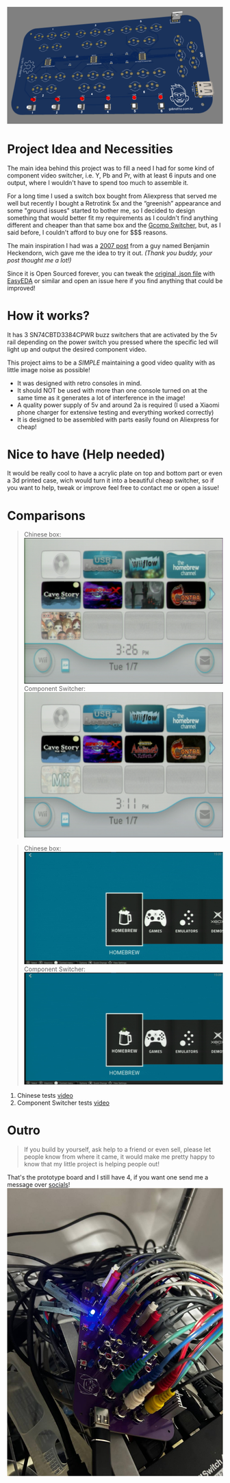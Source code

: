 ![img](./Images/front.png)

# Project Idea and Necessities

The main idea behind this project was to fill a need I had for some kind of component video switcher, i.e. Y, Pb and Pr, with at least 6 inputs and one output, where I wouldn't have to spend too much to assemble it.

For a long time I used a switch box bought from Aliexpress that served me well but recently I bought a Retrotink 5x and the “greenish” appearance and some "ground issues" started to bother me, so I decided to design something that would better fit my requirements as I couldn't find anything different and cheaper than that same box and the [Gcomp Switcher](https://www.retrorgb.com/?s=gcomp), but, as I said before, I couldn't afford to buy one for $$$ reasons.

The main inspiration I had was a [2007 post](https://www.engadget.com/2007-03-13-how-to-make-a-solid-state-a-v-switcher.html) from a guy named Benjamin Heckendorn, wich gave me the idea to try it out. *(Thank you buddy, your post thought me a lot!)*

Since it is Open Sourced forever, you can tweak the [original .json file](./Component%20Switcher%20V1/Component%20Switcher%20V1%20Rev1.2.json) with [EasyEDA](https://easyeda.com/) or similar and open an issue here if you find anything that could be improved!

# How it works?
It has 3 SN74CBTD3384CPWR buzz switchers that are activated by the 5v rail depending on the power switch you pressed where the specific led will light up and output the desired component video.

This project aims to be a *SIMPLE* maintaining a good video quality with as little image noise as possible!

- It was designed with retro consoles in mind.
- It should NOT be used with more than one console turned on at the same time as it generates a lot of interference in the image!
- A quality power supply of 5v and around 2a is required (I used a Xiaomi phone charger for extensive testing and everything worked correctly)
- It is designed to be assembled with parts easily found on Aliexpress for cheap!

# Nice to have (Help needed)
It would be really cool to have a acrylic plate on top and bottom part or even a 3d printed case, wich would turn it into a beautiful cheap switcher, so if you want to help, tweak or improve feel free to contact me or open a issue!

# Comparisons
>Chinese box:
![Wii - Chinese box](./Images/wii%20china%20box.png)
Component Switcher:
![img](./Images/wii.png)

> Chinese box:
![img](./Images/xbox%20china%20box.png)
Component Switcher:
![img](./Images/xbox.png)

1. Chinese tests
[video](./Videos/China.mov)
2. Component Switcher tests
[video](./Videos/Meu.mov)

# Outro
> If you build by yourself, ask help to a friend or even sell, please let people know from where it came, it would make me pretty happy to know that my little project is helping people out!

That's the prototype board and I still have 4, if you want one send me a message over [socials](https://gabnattz.com.br/)!
![img](./Images/proto.jpg)